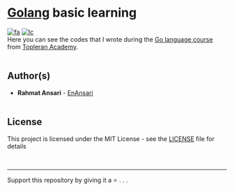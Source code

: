 <h1><a href='https://github.com/golang'>Golang</a> basic learning</h1>  

[![fa](https://img.shields.io/badge/click_to_README-Persain-red.svg)](https://github.com/EnAnsari/go-basic-learning/blob/main/docs/README-FA.md)
[![lc](https://img.shields.io/badge/license-MIT-blue.svg)](https://github.com/EnAnsari/go-basic-learning/blob/main/LICENSE)
<br>
Here you can see the codes that I wrote during the <a href='https://toplearn.com/c/pg2'>Go language course</a> from <a href='https://toplearn.com/'>Topleran Academy</a>.
<br><br>

## Author(s)

* **Rahmat Ansari** - [EnAnsari](https://github.com/EnAnsari)
<br><br>


## License

This project is licensed under the MIT License - see the [LICENSE](https://github.com/EnAnsari/go-basic-learning/blob/main/LICENSE) file for details


<br><hr>
Support this repository by giving it a ⭐ . . .

